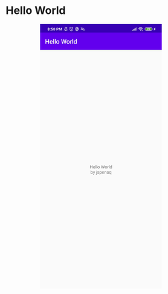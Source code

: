 # Hello World

<p align="center">
  <img src="Screenshot_app.jpg" alt="Screenshot_HelloWorld" height="700"/>
</p>